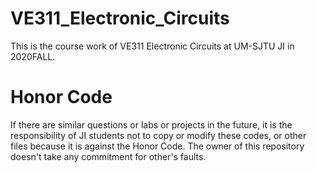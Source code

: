 # VE311_Electronic_Circuits
 This is the course work of VE311 Electronic Circuits at UM-SJTU JI in 2020FALL.
# Honor Code
If there are similar questions or labs or projects in the future, it is the responsibility of JI students not to copy or modify these codes, or other files because it is against the Honor Code. The owner of this repository doesn't take any commitment for other's faults.
